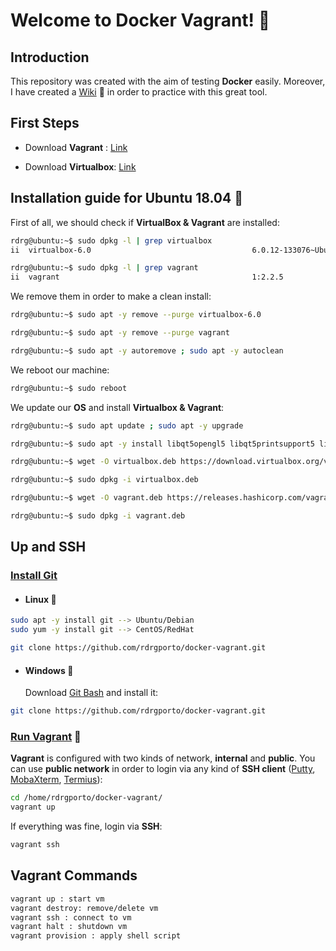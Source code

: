 # Welcome to Docker Vagrant! :whale2:

## Introduction

This repository was created with the aim of testing **Docker** easily. Moreover, I have created a [Wiki](https://github.com/rdrgporto/docker-vagrant/wiki) :pencil: in order to practice with this great tool.

## First Steps

* Download **Vagrant** : [Link](https://www.vagrantup.com/downloads.html)

- Download **Virtualbox**: [Link](https://www.virtualbox.org/wiki/Downloads)

## Installation guide for Ubuntu 18.04 :penguin:

First of all, we should check if **VirtualBox & Vagrant** are installed:

```bash
rdrg@ubuntu:~$ sudo dpkg -l | grep virtualbox
ii  virtualbox-6.0                                    6.0.12-133076~Ubuntu~bionic                   amd64        Oracle VM VirtualBox

rdrg@ubuntu:~$ sudo dpkg -l | grep vagrant
ii  vagrant                                           1:2.2.5   
```

We remove them in order to make a clean install:

```bash
rdrg@ubuntu:~$ sudo apt -y remove --purge virtualbox-6.0 

rdrg@ubuntu:~$ sudo apt -y remove --purge vagrant

rdrg@ubuntu:~$ sudo apt -y autoremove ; sudo apt -y autoclean
```

We reboot our machine:

```bash
rdrg@ubuntu:~$ sudo reboot
```

We update our **OS** and install **Virtualbox & Vagrant**:

```bash
rdrg@ubuntu:~$ sudo apt update ; sudo apt -y upgrade

rdrg@ubuntu:~$ sudo apt -y install libqt5opengl5 libqt5printsupport5 libqt5x11extras5 libsdl1.2debian

rdrg@ubuntu:~$ wget -O virtualbox.deb https://download.virtualbox.org/virtualbox/6.0.14/virtualbox-6.0_6.0.14-133895~Ubuntu~bionic_amd64.deb

rdrg@ubuntu:~$ sudo dpkg -i virtualbox.deb

rdrg@ubuntu:~$ wget -O vagrant.deb https://releases.hashicorp.com/vagrant/2.2.6/vagrant_2.2.6_x86_64.deb

rdrg@ubuntu:~$ sudo dpkg -i vagrant.deb
```

## Up and SSH

### <u>Install Git</u>

- #### Linux :penguin:

```bash
sudo apt -y install git --> Ubuntu/Debian
sudo yum -y install git --> CentOS/RedHat

git clone https://github.com/rdrgporto/docker-vagrant.git
```

- #### Windows :checkered_flag:

  Download [Git Bash](https://gitforwindows.org/) and install it:

```bash
git clone https://github.com/rdrgporto/docker-vagrant.git
```

### <u>Run Vagrant</u> :rocket:

**Vagrant** is configured with two kinds of network, **internal** and **public**. You can use **public network** in order to login via any kind of **SSH client** ([Putty](https://www.putty.org/), [MobaXterm](https://mobaxterm.mobatek.net/), [Termius](https://www.termius.com/)):

```bash
cd /home/rdrgporto/docker-vagrant/
vagrant up
```

If everything was fine, login via **SSH**:

```bash
vagrant ssh
```

## Vagrant Commands

```bash
vagrant up : start vm
vagrant destroy: remove/delete vm
vagrant ssh : connect to vm
vagrant halt : shutdown vm
vagrant provision : apply shell script
```